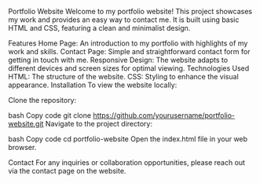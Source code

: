 Portfolio Website
Welcome to my portfolio website! This project showcases my work and provides an easy way to contact me. It is built using basic HTML and CSS, featuring a clean and minimalist design.

Features
Home Page: An introduction to my portfolio with highlights of my work and skills.
Contact Page: Simple and straightforward contact form for getting in touch with me.
Responsive Design: The website adapts to different devices and screen sizes for optimal viewing.
Technologies Used
HTML: The structure of the website.
CSS: Styling to enhance the visual appearance.
Installation
To view the website locally:

Clone the repository:

bash
Copy code
git clone https://github.com/yourusername/portfolio-website.git
Navigate to the project directory:

bash
Copy code
cd portfolio-website
Open the index.html file in your web browser.

Contact
For any inquiries or collaboration opportunities, please reach out via the contact page on the website.

